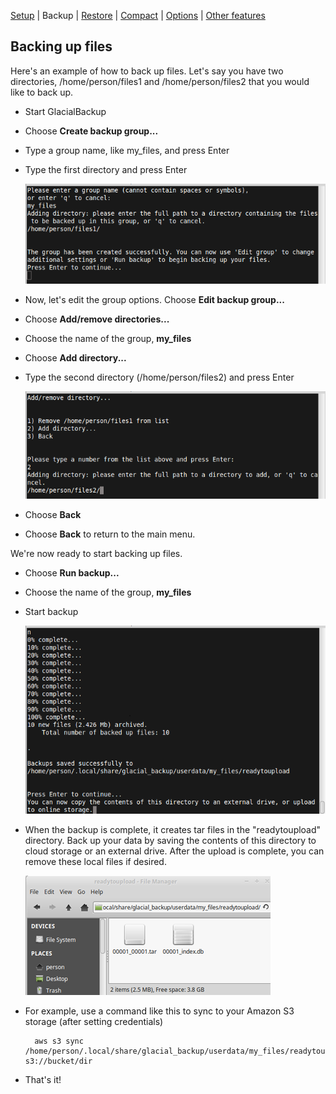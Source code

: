 
[Setup](setup.md) | Backup | [Restore](restore.md) | [Compact](compact.md) | [Options](options.md) | [Other features](other.md)

## Backing up files

Here's an example of how to back up files. Let's say you have two directories, /home/person/files1 and /home/person/files2 that you would like to back up.

* Start GlacialBackup

* Choose **Create backup group...**

* Type a group name, like my_files, and press Enter

* Type the first directory and press Enter

    ![Screenshot create group](https://raw.githubusercontent.com/downpoured/projects_glacial_backup/master/doc/img/backup1.png)

* Now, let's edit the group options. Choose **Edit backup group...**

* Choose **Add/remove directories...**

* Choose the name of the group, **my_files**

* Choose **Add directory...**

* Type the second directory (/home/person/files2) and press Enter

    ![Screenshot add dir](https://raw.githubusercontent.com/downpoured/projects_glacial_backup/master/doc/img/backup2.png)

* Choose **Back**

* Choose **Back** to return to the main menu.

We're now ready to start backing up files.

* Choose **Run backup...**

* Choose the name of the group, **my_files**

* Start backup

    ![Screenshot done backup](https://raw.githubusercontent.com/downpoured/projects_glacial_backup/master/doc/img/backup3.png)

* When the backup is complete, it creates tar files in the "readytoupload" directory. Back up your data by saving the contents of this directory to cloud storage or an external drive. After the upload is complete, you can remove these local files if desired.

    ![Screenshot readytoupload](https://raw.githubusercontent.com/downpoured/projects_glacial_backup/master/doc/img/backupready.png)

* For example, use a command like this to sync to your Amazon S3 storage (after setting credentials)

        aws s3 sync /home/person/.local/share/glacial_backup/userdata/my_files/readytoupload s3://bucket/dir


* That's it! 